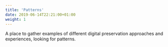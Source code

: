 ```yaml
---
title: 'Patterns'
date: 2019-06-14T22:21:00+01:00
weight: 1
---
```


A place to gather examples of different digital preservation approaches and experiences, looking for patterns.
